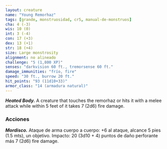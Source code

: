 ```yaml
---
layout: creature
name: "Young Remorhaz"
tags: [grande, monstruosidad, cr5, manual-de-monstruos]
cha: 4 (-3)
wis: 10 (0)
int: 3 (-4)
con: 17 (+3)
dex: 13 (+1)
str: 18 (+4)
size: Large monstrosity
alignment: no alineado
challenge: "5 (1,800 XP)"
senses: "darkvision 60 ft., tremorsense 60 ft."
damage_immunities: "frío, fire"
speed: "30 ft., burrow 20 ft."
hit_points: "93 (11d10+33)"
armor_class: "14 (armadura natural)"
---
```


***Heated Body.*** A creature that touches the remorhaz or hits it with a melee attack while within 5 feet of it takes 7 (2d6) fire damage.

### Acciones

***Mordisco.*** Ataque de arma cuerpo a cuerpo: +6 al ataque, alcance 5 pies (1.5 mts), un objetivo. Impacto: 20 (3d10 + 4) puntos de daño perforante más 7 (2d6) fire damage.